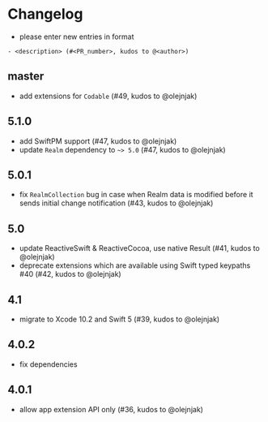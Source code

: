 # Changelog

- please enter new entries in format 

```
- <description> (#<PR_number>, kudos to @<author>)
```

## master
- add extensions for `Codable` (#49, kudos to @olejnjak)

## 5.1.0

- add SwiftPM support (#47, kudos to @olejnjak)
- update `Realm` dependency to `~> 5.0` (#47, kudos to @olejnjak)

## 5.0.1

- fix `RealmCollection` bug in case when Realm data is modified before it sends initial change notification (#43, kudos to @olejnjak)

## 5.0

- update ReactiveSwift & ReactiveCocoa, use native Result (#41, kudos to @olejnjak)
- deprecate extensions which are available using Swift typed keypaths #40 (#42, kudos to @olejnjak)

## 4.1

- migrate to Xcode 10.2 and Swift 5 (#39, kudos to @olejnjak)

## 4.0.2

- fix dependencies 

## 4.0.1

- allow app extension API only (#36, kudos to @olejnjak)
